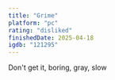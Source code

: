 ```yaml
---
title: "Grime"
platform: "pc"
rating: "disliked"
finishedDate: 2025-04-18
igdb: "121295"
---
```


Don't get it, boring, gray, slow

